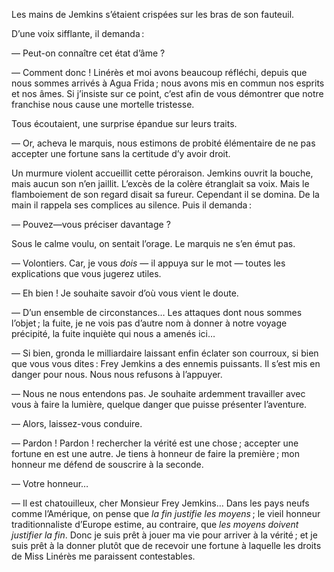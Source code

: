 Les mains de Jemkins s’étaient crispées sur les bras de son fauteuil.

D’une voix sifflante, il demanda :

— Peut-on connaître cet état d’âme ?

— Comment donc ! Linérès et moi avons beaucoup réfléchi, depuis que nous sommes arrivés à Agua Frida ; nous avons mis en commun nos esprits et nos âmes. Si j’insiste sur ce point, c’est afin de vous démontrer que notre franchise nous cause une mortelle tristesse.

Tous écoutaient, une surprise épandue sur leurs traits.

— Or, acheva le marquis, nous estimons de probité élémentaire de ne pas accepter une fortune sans la certitude d’y avoir droit.

Un murmure violent accueillit cette péroraison. Jemkins ouvrit la bouche,
mais aucun son n’en jaillit. L’excès de la colère étranglait sa voix. Mais
le flamboiement de son regard disait sa fureur. Cependant il se domina. De la main il rappela ses complices au silence. Puis il demanda :

— Pouvez—vous préciser davantage ?

Sous le calme voulu, on sentait l’orage. Le marquis ne s’en émut pas.

— Volontiers. Car, je vous _dois_ — il appuya sur le mot — toutes les
explications que vous jugerez utiles.

— Eh bien ! Je souhaite savoir d’où vous vient le doute.

— D’un ensemble de circonstances… Les attaques dont nous sommes l’objet ; la fuite, je ne vois pas d’autre nom à donner à notre voyage précipité, la fuite inquiète qui nous a amenés ici…

— Si bien, gronda le milliardaire laissant enfin éclater son courroux, si
bien que vous vous dites : Frey Jemkins a des ennemis puissants. Il s’est
mis en danger pour nous. Nous nous refusons à l’appuyer.

— Nous ne nous entendons pas. Je souhaite ardemment travailler avec vous à faire la lumière, quelque danger que puisse présenter l’aventure.

— Alors, laissez-vous conduire.

— Pardon ! Pardon ! rechercher la vérité est une chose ; accepter une fortune en est une autre. Je tiens à honneur de faire la première ; mon honneur me défend de souscrire à la seconde.

— Votre honneur…

— Il est chatouilleux, cher Monsieur Frey Jemkins… Dans les pays neufs
comme l’Amérique, on pense que _la fin justifie les moyens_ ; le vieil honneur traditionnaliste d’Europe estime, au contraire, que _les moyens doivent justifier la fin_. Donc je suis prêt à jouer ma vie pour arriver à la vérité ; et je suis prêt à la donner plutôt que de recevoir une fortune à laquelle les droits de Miss Linérès me paraissent contestables.
